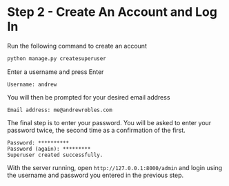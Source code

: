 # Step 2 - Create An Account and Log In

Run the following command to create an account
```bash
python manage.py createsuperuser
```

Enter a username and press Enter
```
Username: andrew
```

You will then be prompted for your desired email address
```
Email address: me@andrewrobles.com
```

The final step is to enter your password. You will be asked to enter your password twice, the second time as a confirmation of the first.
```
Password: **********
Password (again): *********
Superuser created successfully.
```

With the server running, open `http://127.0.0.1:8000/admin` and login using the username and password you entered in the previous step.